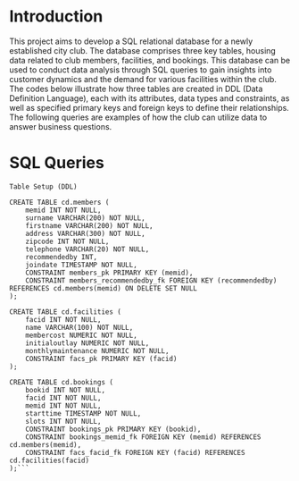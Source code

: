 # Introduction
This project aims to develop a SQL relational database for a newly established city club. The database comprises three key tables, housing data related to club members, facilities, and bookings. This database can be used to conduct data analysis through SQL queries to gain insights into customer dynamics and the demand for various facilities within the club.<br>
The codes below illustrate how three tables are created in DDL (Data Definition Language), each with its attributes, data types and constraints, as well as specified primary keys and foreign keys to define their relationships. The following queries are examples of how the club can utilize data to answer business questions.
# SQL Queries
```
Table Setup (DDL)

CREATE TABLE cd.members (
    memid INT NOT NULL,
    surname VARCHAR(200) NOT NULL,
    firstname VARCHAR(200) NOT NULL,
    address VARCHAR(300) NOT NULL,
    zipcode INT NOT NULL,
    telephone VARCHAR(20) NOT NULL,
    recommendedby INT,
    joindate TIMESTAMP NOT NULL,
    CONSTRAINT members_pk PRIMARY KEY (memid),
    CONSTRAINT members_recommendedby_fk FOREIGN KEY (recommendedby) REFERENCES cd.members(memid) ON DELETE SET NULL 
);

CREATE TABLE cd.facilities (
    facid INT NOT NULL,
    name VARCHAR(100) NOT NULL,
    membercost NUMERIC NOT NULL,
    initialoutlay NUMERIC NOT NULL,
    monthlymaintenance NUMERIC NOT NULL,
    CONSTRAINT facs_pk PRIMARY KEY (facid)
);

CREATE TABLE cd.bookings (
    bookid INT NOT NULL,
    facid INT NOT NULL,
    memid INT NOT NULL,
    starttime TIMESTAMP NOT NULL,
    slots INT NOT NULL,
    CONSTRAINT bookings_pk PRIMARY KEY (bookid),
    CONSTRAINT bookings_memid_fk FOREIGN KEY (memid) REFERENCES cd.members(memid),
    CONSTRAINT facs_facid_fk FOREIGN KEY (facid) REFERENCES cd.facilities(facid)
);```



